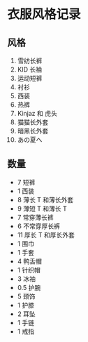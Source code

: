 # 衣服风格记录

## 风格

1. 雪纺长裤
2. KID 长袖
3. 运动短裤
4. 衬衫
5. 西装
6. 热裤
7. Kinjaz 和 虎头
8. 猫猫长外套
9. 暗黑长外套
10. あの夏へ

## 数量

- 7 短裤
- 1 西装
- 8 薄长 T 和薄长外套
- 9 薄短 T 和薄长 T
- 7 常穿薄长裤
- 6 不常穿厚长裤
- 11 厚长 T 和厚长外套
- 1 围巾
- 1 手套
- 4 鸭舌帽
- 1 针织帽
- 3 冰袖
- 0.5 护腕
- 5 颈饰
- 1 护膝
- 2 耳坠
- 1 手链
- 1 戒指